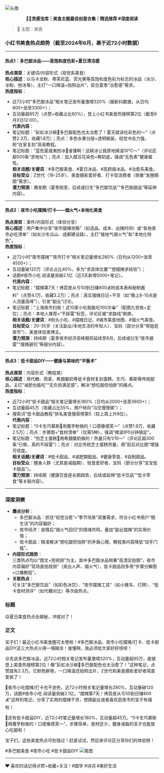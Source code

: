 ![头图](coze_stream_raw_20250704_155452_847519_data.jpg)


<p align='center'><b>🌟✨灵感宝库｜美食主题最佳创意合集｜精选推荐 #深度阅读</b></p>


> 💭 主题：美食




### 小红书美食热点趋势（截至2024年6月，基于近72小时数据）  

---

#### **热点1：多巴胺冰品——高饱和度色彩+夏日清凉感**  
**热点类型**：关键词/内容形式（视觉系美食）  
**核心描述**：以马卡龙粉、蒂芙尼蓝、荧光黄等高饱和度色彩为标志的冰品（冰沙、冰粉、刨冰等），主打“一口降温+拍照出片”，契合夏季“治愈感”需求。  
**热度指标**：  
- 近72小时“多巴胺冰品”相关笔记发布量激增320%（据新抖数据，从日均800+涨至3300+）；  
- 互动量超85万（点赞+收藏占比60%），登上小红书美食热搜榜第2位（截至6月X日12:00）。  
**代表内容**：  
- 笔记标题：“彩虹冰沙碗🍧多巴胺配色也太治愈了！夏天就该吃彩色的～”（点赞2.3万，收藏1.8万）；亮点：多色水果分层+透明碗装，视觉冲击力强，附“在家复刻”简易教程。  
- 笔记标题：“蓝色夏威夷刨冰🌊谁懂啊！这碗冰让我原地降温10℃～”（评论区超500条“求地址”）；亮点：加入蝶豆花染色+椰奶底，强调“无色素”健康属性。  
**相关话题/关键词**：#多巴胺美食、#夏日冰品、#高颜值冰品、#治愈系美食。  
**目标受众**：Z世代（18-25岁）、美食摄影爱好者、打卡型消费者（侧重“发圈晒图”需求）。  
**潜力预测**：爆发期（夏季刚至，后续或衍生“多巴胺饮品”“多巴胺甜品”等延伸内容）。  

---

#### **热点2：夜市小吃摆摊/打卡——烟火气+本地化美食**  
**热点类型**：事件/内容形式（体验分享）  
**核心描述**：用户集中分享“夜市摆摊攻略”（如选品、成本、出摊时间）或“各地夜市必吃清单”（如长沙冬瓜山、成都建设路），主打“接地气烟火气”和“本地化特色”。  
**热度指标**：  
- 近72小时“夜市摆摊”“夜市打卡”相关笔记量增长280%（日均从1200+涨至4500+）；  
- 互动量破120万（评论占比40%，多为“求具体位置”“想摆摊求经验”）；  
- 话题#夜市小吃 阅读量突破2.1亿（近3天新增5000+笔记）。  
**代表内容**：  
- 笔记标题：“摆摊第7天！烤苕皮从亏50到日赚800💰附成本表和秘制酱料”（点赞4.1万，收藏3.2万）；亮点：真实摆摊日记+干货（如“晚上6-10点是人流量高峰”），引发“副业”讨论。  
- 笔记标题：“上海夜市扫街！这10家小吃我能吃100次😭”（配图九宫格+定位）；亮点：本地人推荐+“不踩雷”标签，评论区被“求路线”刷屏。  
**相关话题/关键词**：#街头小吃、#摆摊日记、#城市美食地图、#烟火气美食。  
**目标受众**：20-35岁（关注副业/本地生活的年轻人）、宝妈（部分分享“带娃逛夜市”）、美食体验类博主。  
**潜力预测**：持续期（夏季夜市经济高峰期将延续至8月，后续或衍生“夜市避雷”“摆摊避坑”等细分内容）。  

---

#### **热点3：低卡甜品DIY——健康与美味的“平衡术”**  
**热点类型**：内容形式（教程类）  
**核心描述**：用代糖、燕麦、希腊酸奶等低卡食材复刻蛋糕、生巧、慕斯等传统甜品，主打“减肥也能吃”“无负担满足感”，解决“想吃甜但怕胖”的痛点。  
**热度指标**：  
- 近72小时“低卡甜品”相关笔记量增长180%（日均从2000+涨至3600+）；  
- 互动量超45万（收藏占比55%，用户倾向“马住慢慢做”）；  
- 搜索词“低卡甜品教程”排名美食搜索榜第5（较上周上升8位）。  
**代表内容**：  
- 笔记标题：“0卡生巧慕斯🍫用魔芋粉做的！口感像德芙～”（点赞1.9万，收藏2.5万）；亮点：步骤图+“食材清单”（仅需5种），强调“微波炉5分钟搞定”。  
- 笔记标题：“伪芝士蛋糕🧀️用希腊酸奶做的！热量只有1/10～”（评论区超300条“已做，真的不踩雷”）；亮点：对比传统芝士蛋糕热量，用“前后对比图”增强可信度。  
**相关话题/关键词**：#低卡甜品、#减肥期甜品、#健康零食、#自制甜品。  
**目标受众**：健身人群（尤其是减脂期）、轻食爱好者、宝妈（部分分享“宝宝低卡甜品”）。  
**潜力预测**：持续期（健康饮食是长期趋势，后续或延伸“低卡饮品”“低卡零食”等关联内容）。  

---

### **深度洞察**  
- **爆点分析**：  
  - 多巴胺冰品：抓住“视觉治愈”+“季节场景”双重需求，符合小红书用户“晒生活”的内容偏好；  
  - 夜市经济：疫情后“烟火气回归”的情绪共鸣，叠加“副业摆摊”的实用价值；  
  - 低卡甜品：精准解决“想吃甜但怕胖”的矛盾心理，教程类内容降低“动手门槛”。  
- **内容形式趋势**：  
  三类热点均以“图文+短视频”为主，其中多巴胺冰品侧重“高清实拍图”，夜市内容偏好“现场直拍视频”（突出人声、烟火气），低卡甜品则多用“步骤分解图+口播教程”。  
- **关联热点**：  
  可关注“多巴胺饮品”（如彩色冰饮）、“夜市摆摊工具”（如小推车、灯牌）、“低卡食材测评”（如代糖对比）等次级热点。
### 标题
😋夏日美食热点全揭秘，冲就对了！

### 正文
宝子们！最近小红书美食圈可太卷啦！#多巴胺冰品、夜市小吃摆摊/打卡、低卡甜品DIY这三大热点火得一塌糊涂！谁懂啊，我必须给大家好好唠唠！

😜先说多巴胺冰品，近72小时相关笔记发布量激增320%，互动量超85万，直接登上美食热搜榜第2位！像“彩虹冰沙碗🍧多巴胺配色也太治愈了！”这种笔记，点赞就有2.3万。它颜色鲜艳，一口降温还拍照出片，Z世代和美食摄影爱好者简直爱疯了！

🥳夜市小吃摆摊/打卡也不逊色，近72小时相关笔记量增长280%，互动量破120万，话题#夜市小吃 阅读量突破2.1亿。“摆摊第7天！烤苕皮从亏50到日赚800💰”这样的笔记，分享了实用的摆摊干货，想搞副业或者喜欢逛夜市的宝子有福啦！

🥰还有低卡甜品DIY，近72小时笔记量增长180%，互动量超45万。“0卡生巧慕斯🍫用魔芋粉做的！口感像德芙～”，步骤简单，食材还少，健身减脂的宝子也能放心吃甜啦！

宝子们，这些美食热点可别错过！赶紧试试，然后来评论区分享你们的体验呀！

#多巴胺美食 #夜市小吃 #低卡甜品DIY
![尾图](coze_stream_raw_20250704_155452_847519_data1.jpg)

---
❤️ 喜欢的话记得点赞+收藏+关注！#国学 #诗词 #美好生活

